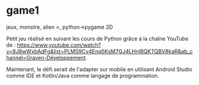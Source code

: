 # game1
jeux, monstre, alien =, python->pygame 2D

Petit jeu réalisé en suivant les cours de Python grâce à la chaîne YouTube de : https://www.youtube.com/watch?v=8J8wWxbAdFg&list=PLMS9Cy4Enq5KsM7GJ4LHnlBQKTQBV8kaR&ab_channel=Graven-Développement.

Maintenant, le défi serait de l'adapter sur mobile en utilisant Android Studio comme IDE et Kotlin/Java comme langage de programmation.
